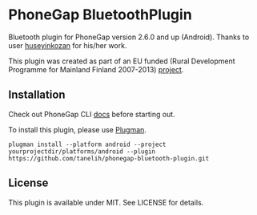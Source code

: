 PhoneGap BluetoothPlugin
========================
Bluetooth plugin for PhoneGap version 2.6.0 and up (Android).
Thanks to user [huseyinkozan](https://github.com/huseyinkozan/phonegap-bluetooth) for his/her work.

This plugin was created as part of an EU funded (Rural Development Programme for Mainland Finland 2007-2013) 
[project](http://www.jamk.fi/projektit/1180).

Installation
------------
Check out PhoneGap CLI [docs](http://docs.phonegap.com/en/3.0.0/guide_cli_index.md.html#The%20Command-line%20Interface) before starting out.

To install this plugin, please use [Plugman](https://github.com/apache/cordova-plugman).

```
plugman install --platform android --project yourprojectdir/platforms/android --plugin https://github.com/tanelih/phonegap-bluetooth-plugin.git
```

License
-------
This plugin is available under MIT. See LICENSE for details.
